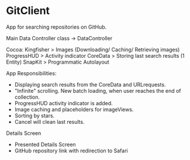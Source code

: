 # GitClient
App for searching repositories on GitHub.

Main Data Controller class -> DataController

Cocoa:
Kingfisher > Images (Downloading/ Caching/ Retrieving images)
ProgressHUD > Activity indicator
CoreData > Storing last search results (1 Entity)
SnapKit > Programmatic Autolayout

App Responsibilities: 
- Displaying search results from the CoreData and URLrequests.
- "Infinite" scrolling. New batch loading, when user reaches the end of collection.
- ProgressHUD activity indicator is added.
- Image caching and placeholders for imageViews.
- Sorting by stars.
- Cancel will clean last results.

Details Screen
- Presented Details Screen
- GitHub repository link with redirection to Safari

